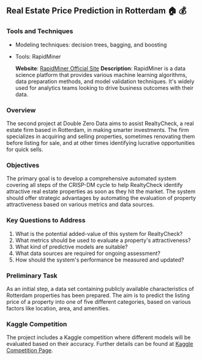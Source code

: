 ## Real Estate Price Prediction in Rotterdam 🏠 💰

### Tools and Techniques
- Modeling techniques: decision trees, bagging, and boosting
- Tools: RapidMiner

  **Website**: [RapidMiner Official Site](https://rapidminer.com)
  **Description**: RapidMiner is a data science platform that provides various machine learning algorithms, data preparation methods, and model validation techniques. It's widely used for analytics teams looking to drive business outcomes with their data.

### Overview
The second project at Double Zero Data aims to assist RealtyCheck, a real estate firm based in Rotterdam, in making smarter investments. The firm specializes in acquiring and selling properties, sometimes renovating them before listing for sale, and at other times identifying lucrative opportunities for quick sells. 

### Objectives
The primary goal is to develop a comprehensive automated system covering all steps of the CRISP-DM cycle to help RealtyCheck identify attractive real estate properties as soon as they hit the market. The system should offer strategic advantages by automating the evaluation of property attractiveness based on various metrics and data sources.

### Key Questions to Address
1. What is the potential added-value of this system for RealtyCheck?
2. What metrics should be used to evaluate a property's attractiveness?
3. What kind of predictive models are suitable?
4. What data sources are required for ongoing assessment?
5. How should the system's performance be measured and updated?

### Preliminary Task
As an initial step, a data set containing publicly available characteristics of Rotterdam properties has been prepared. The aim is to predict the listing price of a property into one of five different categories, based on various factors like location, area, and amenities.

### Kaggle Competition
The project includes a Kaggle competition where different models will be evaluated based on their accuracy. Further details can be found at [Kaggle Competition Page](https://www.kaggle.com/competitions/realtycheck-bdma2022).
